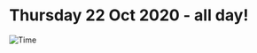 # Thursday 22 Oct 2020 - all day!
![Time](https://github.com/rich-ctm/today/workflows/Time/badge.svg)
